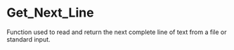 # Get_Next_Line
Function used to read and return the next complete line of text from a file or standard input.
